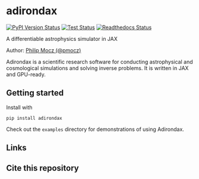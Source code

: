 # adirondax

[![PyPI Version Status][pypi-badge]][pypi-link]
[![Test Status][workflow-test-badge]][workflow-test-link]
[![Readthedocs Status][docs-badge]][docs-link]

[pypi-link]:           https://pypi.org/project/adirondax
[pypi-badge]:          https://img.shields.io/pypi/v/adirondax?label=PyPI&logo=pypi
[workflow-test-link]:  https://github.com/AdirondaxProject/adirondax/actions/workflows/test-package.yml
[workflow-test-badge]: https://github.com/AdirondaxProject/adirondax/actions/workflows/test-package.yml/badge.svg?event=push
[docs-link]:           https://ditalini.readthedocs.io
[docs-badge]:          https://readthedocs.org/projects/adirondax/badge

A differentiable astrophysics simulator in JAX

Author: [Philip Mocz (@pmocz)](https://github.com/pmocz/)

Adirondax is a scientific research software for conducting astrophysical and cosmological simulations and solving inverse problems. It is written in JAX and GPU-ready.

## Getting started

Install with 

```console
pip install adirondax
```

Check out the `examples` directory for demonstrations of using Adirondax.

## Links


## Cite this repository

